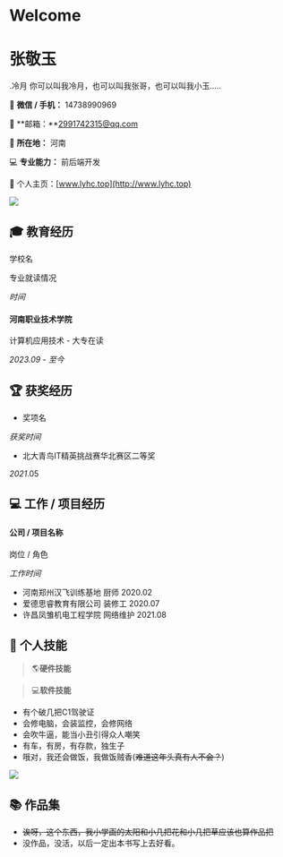 # Welcome

# 张敬玉

.冷月 你可以叫我冷月，也可以叫我张哥，也可以叫我小玉.....

💬 **微信 / 手机：** 14738990969

📮 \*\*邮箱：\*\*<2991742315@qq.com>

📌 **所在地：** 河南

💻 **专业能力：** 前后端开发

🔗 个人主页：[www.lyhc.top](http://www.lyhc.top)

![](www.lyhc.top/img/profile.jpg)

## 🎓 教育经历

学校名

专业就读情况

*时间*

#### 河南职业技术学院

计算机应用技术 - 大专在读

*2023.09 - 至今*

## 🏆 获奖经历

- 奖项名

*获奖时间*

- 北大青鸟IT精英挑战赛华北赛区二等奖

*2021*.05

## 💻 工作 / 项目经历

#### 公司 / 项目名称

岗位 / 角色

*工作时间*

- 河南郑州汉飞训练基地                        厨师                                                          2020.02
- 爱德思睿教育有限公司                        装修工                                                       2020.07
- 许昌凤雏机电工程学院                        网络维护                                                    2021.08

## 🔧 个人技能

> 🌎**硬件技能**

> 💻**软件技能**

- 有个破几把C1驾驶证
- 会修电脑，会装监控，会修网络
- 会吹牛逼，能当小丑引得众人嘲笑
- 有车，有房，有存款，独生子
- 哦对，我还会做饭，我做饭贼香(~~难道这年头真有人不会？~~)

![  ](www.lyhc.top/img/Meme.jpg "  ")

## 📚 作品集

- ~~诶呀，这个东西，我小学画的太阳和小几把花和小几把草应该也算作品把~~
- 没作品，没活，以后一定出本书写上去好看。
